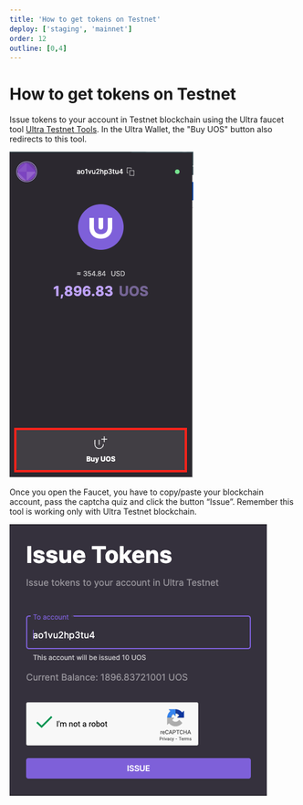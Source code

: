 ```yaml
---
title: 'How to get tokens on Testnet'
deploy: ['staging', 'mainnet']
order: 12
outline: [0,4]
---
```


# How to get tokens on Testnet

Issue tokens to your account in Testnet blockchain using the Ultra faucet tool [Ultra Testnet Tools](https://faucet.testnet.app.ultra.io/). In the Ultra Wallet, the "Buy UOS" button also redirects to this tool.

![](/images/uwax-home-buy-uos.png)

Once you open the Faucet, you have to copy/paste your blockchain account, pass the captcha quiz and click the button “Issue”. Remember this tool is working only with Ultra Testnet blockchain.

![](/images/faucet-issue-tokens.png)
